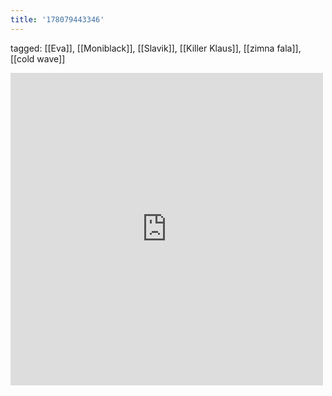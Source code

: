```yaml
---
title: '178079443346'
---
```

tagged: [[Eva]], [[Moniblack]], [[Slavik]], [[Killer Klaus]], [[zimna fala]], [[cold wave]]
<iframe allowtransparency="true" class="soundcloud_audio_player" frameborder="0" height="500" src="https://w.soundcloud.com/player/?url=https%3A%2F%2Fapi.soundcloud.com%2Ftracks%2F75234063&amp;visual=true&amp;liking=false&amp;sharing=false&amp;auto_play=false&amp;show_comments=false&amp;continuous_play=false&amp;origin=tumblr" width="500"></iframe>